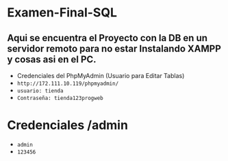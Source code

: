 # Examen-Final-SQL
## Aqui se encuentra el Proyecto con la DB en un servidor remoto para no estar Instalando XAMPP y cosas asi en el PC.

 * Credenciales del PhpMyAdmin (Usuario para Editar Tablas)
 * `http://172.111.10.119/phpmyadmin/`
 * `usuario: tienda`
 * `Contraseña: tienda123progweb`


# Credenciales /admin
* ` admin `
* `123456 `

